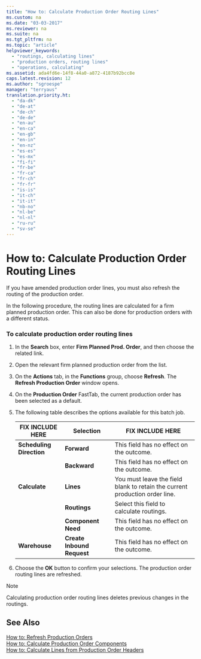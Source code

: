 ```yaml
---
title: "How to: Calculate Production Order Routing Lines"
ms.custom: na
ms.date: "03-03-2017"
ms.reviewer: na
ms.suite: na
ms.tgt_pltfrm: na
ms.topic: "article"
helpviewer_keywords: 
  - "routings, calculating lines"
  - "production orders, routing lines"
  - "operations, calculating"
ms.assetid: ada4fd6e-14f8-44a0-a872-4187b92bcc8e
caps.latest.revision: 12
ms.author: "sgroespe"
manager: "terryaus"
translation.priority.ht: 
  - "da-dk"
  - "de-at"
  - "de-ch"
  - "de-de"
  - "en-au"
  - "en-ca"
  - "en-gb"
  - "en-in"
  - "en-nz"
  - "es-es"
  - "es-mx"
  - "fi-fi"
  - "fr-be"
  - "fr-ca"
  - "fr-ch"
  - "fr-fr"
  - "is-is"
  - "it-ch"
  - "it-it"
  - "nb-no"
  - "nl-be"
  - "nl-nl"
  - "ru-ru"
  - "sv-se"
---
```

# How to: Calculate Production Order Routing Lines
If you have amended production order lines, you must also refresh the routing of the production order.  
  
 In the following procedure, the routing lines are calculated for a firm planned production order. This can also be done for production orders with a different status.  
  
### To calculate production order routing lines  
  
1.  In the **Search** box, enter **Firm Planned Prod. Order**, and then choose the related link.  
  
2.  Open the relevant firm planned production order  from the list.  
  
3.  On the **Actions** tab, in the **Functions** group, choose **Refresh**. The **Refresh Production Order** window opens.  
  
4.  On the **Production Order** FastTab, the current production order has been selected as a default.  
  
5.  The following table describes the options available for this batch job.  
  
    |FIX INCLUDE HERE<!--[!INCLUDE[bp_tableoption](../ApplicationDesign/includes/bp_tableoption_md.md)] -->|Selection|FIX INCLUDE HERE<!--[!INCLUDE[bp_tabledescription](../ApplicationDesign/includes/bp_tabledescription_md.md)] -->|  
    |----------------------------------|---------------|---------------------------------------|  
    |**Scheduling Direction**|**Forward**|This field has no effect on the outcome.|  
    ||**Backward**|This field has no effect on the outcome.|  
    |**Calculate**|**Lines**|You must leave the field blank to retain the current production order line.|  
    ||**Routings**|Select this field to calculate routings.|  
    ||**Component Need**|This field has no effect on the outcome.|  
    |**Warehouse**|**Create Inbound Request**|This field has no effect on the outcome.|  
  
6.  Choose the **OK** button to confirm your selections. The production order routing lines are refreshed.  
  
> [!NOTE]  
>  Calculating production order routing lines deletes previous changes in the routings.  
  
## See Also  
 [How to: Refresh Production Orders](../OperationsPlanning/how-to-refresh-production-orders.md)   
 [How to: Calculate Production Order Components](../OperationsPlanning/how-to-calculate-production-order-components.md)   
 [How to: Calculate Lines from Production Order Headers](../OperationsPlanning/how-to-calculate-lines-from-production-order-headers.md)